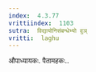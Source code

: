 ```yaml
---
index:  4.3.77
vrittiindex:  1103
sutra:  विद्यायोनिसंबन्धेभ्यो वुञ्
vritti:  laghu 
---
```


औपाध्यायकः. पैतामहकः..

